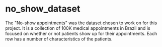 # no_show_dataset
The "No-show appointments" was the dataset chosen to work on for this project. It is a collection of 100K medical appointments in Brazil and is focused on whether or not patients show up for their appointments. Each row has a number of characteristics of the patients.
